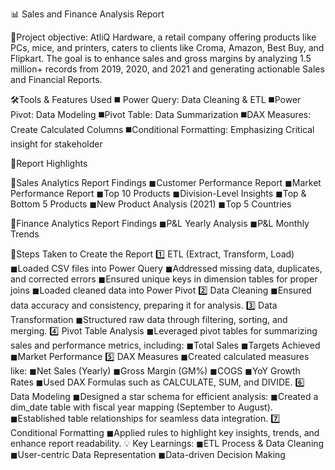 📊 Sales and Finance Analysis Report

🎯Project objective:
AtliQ Hardware, a retail company offering products like PCs, mice, and printers, caters to clients like Croma, Amazon, Best Buy, and Flipkart. The goal is to enhance sales and gross margins by analyzing 1.5 million+ records from 2019, 2020, and 2021 and generating actionable Sales and Financial Reports.

🛠Tools & Features Used
  ◼ Power Query: Data Cleaning & ETL
  ◼Power Pivot: Data Modeling
  ◼Pivot Table: Data Summarization
  ◼DAX Measures: Create Calculated Columns
  ◼Conditional Formatting: Emphasizing Critical insight for stakeholder

📶Report Highlights

🔎Sales Analytics Report Findings
  ◼Customer Performance Report
  ◼Market Performance Report
  ◼Top 10 Products
  ◼Division-Level Insights
  ◼Top & Bottom 5 Products
  ◼New Product Analysis (2021)
  ◼Top 5 Countries

📶Finance Analytics Report Findings
  ◼P&L Yearly Analysis
  ◼P&L Monthly Trends

🔄Steps Taken to Create the Report
1️⃣   ETL (Extract, Transform, Load)
  ◼Loaded CSV files into Power Query
  ◼Addressed missing data, duplicates, and corrected errors
  ◼Ensured unique keys in dimension tables for proper joins
  ◼Loaded cleaned data into Power Pivot
2️⃣   Data Cleaning
  ◼Ensured data accuracy and consistency, preparing it for analysis.
3️⃣   Data Transformation
  ◼Structured raw data through filtering, sorting, and merging.
4️⃣   Pivot Table Analysis
  ◼Leveraged pivot tables for summarizing sales and performance metrics, including:
  ◼Total Sales
  ◼Targets Achieved
  ◼Market Performance
5️⃣   DAX Measures
  ◼Created calculated measures like:
  ◼Net Sales (Yearly)
  ◼Gross Margin (GM%)
  ◼COGS
  ◼YoY Growth Rates
  ◼Used DAX Formulas such as CALCULATE, SUM, and DIVIDE.
6️⃣   Data Modeling
  ◼Designed a star schema for efficient analysis:
  ◼Created a dim_date table with fiscal year mapping (September to August).
  ◼Established table relationships for seamless data integration.
7️⃣   Conditional Formatting
  ◼Applied rules to highlight key insights, trends, and enhance report readability.
💡 Key Learnings:
  ◼ETL Process & Data Cleaning
  ◼User-centric Data Representation
  ◼Data-driven Decision Making

